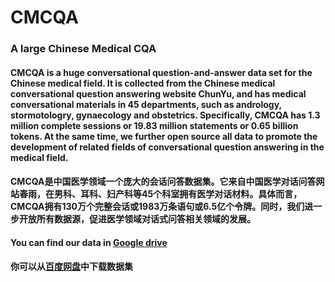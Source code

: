 # CMCQA
### A large Chinese Medical CQA

#### CMCQA is a huge conversational question-and-answer data set for the Chinese medical field. It is collected from the Chinese medical conversational question answering website ChunYu, and has medical conversational materials in 45 departments, such as andrology, stormotologry, gynaecology and obstetrics. Specifically, CMCQA has 1.3 million complete sessions or 19.83 million statements or 0.65 billion tokens. At the same time, we further open source all data to promote the development of related fields of conversational question answering in the medical field.

#### CMCQA是中国医学领域一个庞大的会话问答数据集。它来自中国医学对话问答网站春雨，在男科、耳科、妇产科等45个科室拥有医学对话材料。具体而言，CMCQA拥有130万个完整会话或1983万条语句或6.5亿个令牌。同时，我们进一步开放所有数据源，促进医学领域对话式问答相关领域的发展。

#### You can find our data in [Google drive](https://drive.google.com/file/d/1LgljQk91VeNGn3lCyUZ6Szm3ur-VVqwt/view?usp=sharing)
#### 你可以从[百度网盘](https://pan.baidu.com/s/1QCQKanH82zAJjV6G5NrpcA?pwd=8888)中下载数据集

